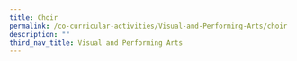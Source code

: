 ```yaml
---
title: Choir
permalink: /co-curricular-activities/Visual-and-Performing-Arts/choir
description: ""
third_nav_title: Visual and Performing Arts
---
```

